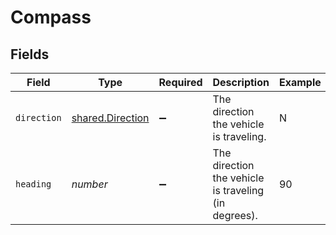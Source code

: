 # Compass


## Fields

| Field                                                | Type                                                 | Required                                             | Description                                          | Example                                              |
| ---------------------------------------------------- | ---------------------------------------------------- | ---------------------------------------------------- | ---------------------------------------------------- | ---------------------------------------------------- |
| `direction`                                          | [shared.Direction](../../models/shared/direction.md) | :heavy_minus_sign:                                   | The direction the vehicle is traveling.              | N                                                    |
| `heading`                                            | *number*                                             | :heavy_minus_sign:                                   | The direction the vehicle is traveling (in degrees). | 90                                                   |